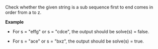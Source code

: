Check whether the given string is a sub sequence first to end comes in order from a to z.

**Example**

- For s = "effg" or s = "cdce", the output should be solve(s) = false.

- For s = "ace" or s = "bxz", the output should be solve(s) = true.